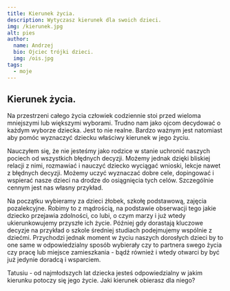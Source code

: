 ```yaml
---
title: Kierunek życia.
description: Wytyczasz kierunek dla swoich dzieci.
img: /kierunek.jpg
alt: pies
author:
  name: Andrzej
  bio: Ojciec trójki dzieci.
  img: /ois.jpg
tags:
  - moje
---
```


<h2> Kierunek życia. </h2>

Na przestrzeni całego życia człowiek codziennie stoi przed wieloma mniejszymi lub większymi wyborami. Trudno nam jako ojcom decydować o każdym wyborze dziecka. Jest to nie realne. Bardzo ważnym jest natomiast aby pomóc wyznaczyć dziecku właściwy kierunek w jego życiu.

Nauczyłem się, że nie jesteśmy jako rodzice w stanie uchronić naszych pociech od wszystkich błędnych decyzji. Możemy jednak dzięki bliskiej relacji z nimi, rozmawiać i nauczyć dziecko wyciągać wnioski, lekcje nawet z błędnych decyzji. Możemy uczyć wyznaczać dobre cele, dopingować i wspierać nasze dzieci na drodze do osiągnięcia tych celów. Szczególnie cennym jest nas własny przykład.

Na początku wybieramy za dzieci żłobek, szkołę podstawową, zajęcia pozalekcyjne. Robimy to z mądrością, na podstawie obserwacji tego jakie dziecko przejawia zdolności, co lubi, o czym marzy i już wtedy ukierunkowujemy przyszłe ich życie. Później gdy dorastają kluczowe decyzje na przykład o szkole średniej studiach podejmujemy wspólnie z dziećmi. Przychodzi jednak moment w życiu naszych dorosłych dzieci by to one same w odpowiedzialny sposób wybierały czy to partnera swego życia czy pracę lub miejsce zamieszkania - bądź również i wtedy otwarci by być już jedynie doradcą i wsparciem.

Tatusiu - od najmłodszych lat dziecka jesteś odpowiedzialny w jakim kierunku potoczy się jego życie. Jaki kierunek obierasz dla niego?
